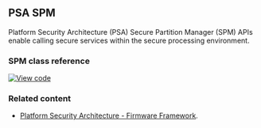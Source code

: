 ## PSA SPM

Platform Security Architecture (PSA) Secure Partition Manager (SPM) APIs enable calling secure services within the secure processing environment.

### SPM class reference

[![View code](https://www.mbed.com/embed/?type=library)](https://os.mbed.com/docs/development/mbed-os-api-doxy/group___s_p_m.html)

### Related content

* [Platform Security Architecture - Firmware Framework](https://pages.arm.com/psa-resources-ff.html).
